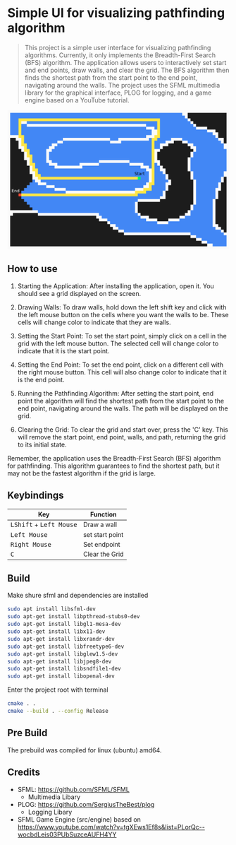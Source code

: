 # Simple UI for visualizing pathfinding algorithm

> This project is a simple user interface for visualizing pathfinding algorithms. Currently, it only implements the Breadth-First Search (BFS) algorithm. The application allows users to interactively set start and end points, draw walls, and clear the grid. The BFS algorithm then finds the shortest path from the start point to the end point, navigating around the walls. The project uses the SFML multimedia library for the graphical interface, PLOG for logging, and a game engine based on a YouTube tutorial.

![Screenhot](./images/screen1.png)

## How to use

1. Starting the Application: After installing the application, open it. You should see a grid displayed on the screen.

2. Drawing Walls: To draw walls, hold down the left shift key and click with the left mouse button on the cells where you want the walls to be. These cells will change color to indicate that they are walls.

3. Setting the Start Point: To set the start point, simply click on a cell in the grid with the left mouse button. The selected cell will change color to indicate that it is the start point.

4. Setting the End Point: To set the end point, click on a different cell with the right mouse button. This cell will also change color to indicate that it is the end point.

5. Running the Pathfinding Algorithm: After setting the start point, end point the algorithm will find the shortest path from the start point to the end point, navigating around the walls. The path will be displayed on the grid.

6. Clearing the Grid: To clear the grid and start over, press the 'C' key. This will remove the start point, end point, walls, and path, returning the grid to its initial state.

Remember, the application uses the Breadth-First Search (BFS) algorithm for pathfinding. This algorithm guarantees to find the shortest path, but it may not be the fastest algorithm if the grid is large.

## Keybindings

| Key                                       | Function        |
| ----------------------------------------- | --------------- |
| <kbd>LShift</kbd> + <kbd>Left Mouse</kbd> | Draw a wall     |
| <kbd>Left Mouse</kbd>                     | set start point |
| <kbd>Right Mouse</kbd>                    | Set endpoint    |
| <kbd>C</kbd>                              | Clear the Grid  |

## Build
Make shure sfml and dependencies are installed
```bash
sudo apt install libsfml-dev
sudo apt-get install libpthread-stubs0-dev
sudo apt-get install libgl1-mesa-dev
sudo apt-get install libx11-dev
sudo apt-get install libxrandr-dev
sudo apt-get install libfreetype6-dev
sudo apt-get install libglew1.5-dev
sudo apt-get install libjpeg8-dev
sudo apt-get install libsndfile1-dev
sudo apt-get install libopenal-dev
```
Enter the project root with terminal
```bash
cmake . .
cmake --build . --config Release
```

## Pre Build
The prebuild was compiled for linux (ubuntu) amd64.

## Credits
* SFML: https://github.com/SFML/SFML
    * Multimedia Libary
* PLOG: https://github.com/SergiusTheBest/plog
    * Logging Libary
* SFML Game Engine (src/engine) based on https://www.youtube.com/watch?v=tgXEws1Ef8s&list=PLorQc--wocbdLeis03PUbSuzceAUFH4YY